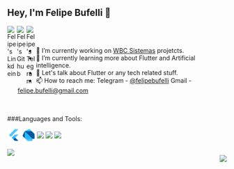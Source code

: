 ## Hey, I'm Felipe Bufelli 👋

<a href="https://www.linkedin.com/in/felipebufelli/">
  <img align="left" alt="Felipe's Linkdein" width="22px" src="https://cdn.jsdelivr.net/npm/simple-icons@v3/icons/linkedin.svg" />
</a>
<a href="https://github.com/felipebufelli">
  <img align="left" alt="Felipe's Github" width="22px" src="https://cdn.jsdelivr.net/npm/simple-icons@v3/icons/github.svg" />
</a>
<a href="https://t.me/felipebufelli">
  <img align="left" alt="Felipe's Telegram" width="22px" src="https://cdn.jsdelivr.net/npm/simple-icons@v3/icons/telegram.svg" />
</a>

<br/>
<br/>


- 🔭 I’m currently working on [WBC Sistemas](https://www.wbcsistemas.com) projetcts.
- 🌱 I’m currently learning more about Flutter and Artificial intelligence.
- 💬 Let's talk about Flutter or any tech related stuff.
- 📫 How to reach me: 
    Telegram - [@felipebufelli](https://t.me/felipebufelli)
    Gmail - felipe.bufelli@gmail.com
<br/>
<br/>
###Languages and Tools:

<code><img align="center" height="30" src="https://raw.githubusercontent.com/github/explore/80688e429a7d4ef2fca1e82350fe8e3517d3494d/topics/flutter/flutter.png"></code>
<code><img align="center" height="30" src="https://raw.githubusercontent.com/github/explore/80688e429a7d4ef2fca1e82350fe8e3517d3494d/topics/dart/dart.png"></code>
<code><img align="center" height="30" src="https://external-content.duckduckgo.com/iu/?u=http%3A%2F%2Fclipart-library.com%2Fnew_gallery%2F289-2896071_python-logo-png-165709.png&f=1&nofb=1"></code>
<code><img align="center" height="30" src="https://seeklogo.com/images/A/arduino-logo-BC7CBC1DAA-seeklogo.com.png"></code>
<code><img align="center" height="30" src="https://external-content.duckduckgo.com/iu/?u=https%3A%2F%2Fmatlababc.files.wordpress.com%2F2015%2F08%2Fmatlab_logo.png&f=1&nofb=1"></code>
<br/>
<br/>
<a href="https://github.com/felipebufelli">
  <img align="left" src="https://github-readme-stats.vercel.app/api/top-langs/?username=felipebufelli&theme=dark&layout=compact" />
</a>

<a href="https://github.com/felipebufelli/gif_finder">
  <img align="right" src="https://github-readme-stats.vercel.app/api/pin/?username=felipebufelli&repo=gif_finder&show_owner=true&theme=dark" />
</a>


